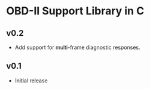 # OBD-II Support Library in C

## v0.2

* Add support for multi-frame diagnostic responses.

## v0.1

* Initial release
